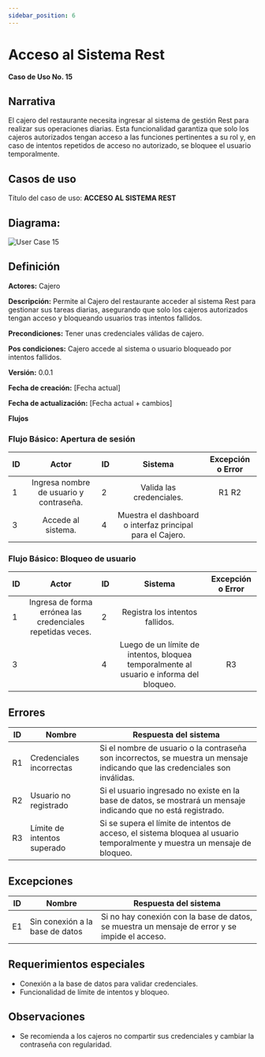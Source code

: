 ```yaml
---
sidebar_position: 6
---
```


# Acceso al Sistema Rest

**Caso de Uso No. 15**

## Narrativa

El cajero del restaurante necesita ingresar al sistema de gestión Rest para realizar sus operaciones diarias. Esta funcionalidad garantiza que solo los cajeros autorizados tengan acceso a las funciones pertinentes a su rol y, en caso de intentos repetidos de acceso no autorizado, se bloquee el usuario temporalmente.

## Casos de uso

Título del caso de uso: **ACCESO AL SISTEMA REST**

## Diagrama:

![User Case 15](/img/uc/uc_15.png)

## Definición

**Actores:**  Cajero

**Descripción:** Permite al Cajero del restaurante acceder al sistema Rest para gestionar sus tareas diarias, asegurando que solo los cajeros autorizados tengan acceso y bloqueando usuarios tras intentos fallidos.

**Precondiciones:** Tener unas credenciales válidas de cajero.

**Pos condiciones:** Cajero accede al sistema o usuario bloqueado por intentos fallidos.

**Versión:** 0.0.1

**Fecha de creación:** [Fecha actual]

**Fecha de actualización:** [Fecha actual + cambios]

**Flujos**

### Flujo Básico: Apertura de sesión

| ID | Actor | ID | Sistema | Excepción o Error |
|---|:---:|---|:---:|:---:|
| 1 | Ingresa nombre de usuario y contraseña. | 2 | Valida las credenciales. | R1 R2 |
| 3 | Accede al sistema. | 4 | Muestra el dashboard o interfaz principal para el Cajero. |  |

### Flujo Básico: Bloqueo de usuario

| ID | Actor | ID | Sistema | Excepción o Error |
|---|:---:|---|:---:|:---:|
| 1 | Ingresa de forma errónea las credenciales repetidas veces. | 2 | Registra los intentos fallidos. |  |
| 3 |  | 4 | Luego de un límite de intentos, bloquea temporalmente al usuario e informa del bloqueo. | R3 |

## Errores

| ID | Nombre | Respuesta del sistema |
|---|---|---|
| R1 | Credenciales incorrectas | Si el nombre de usuario o la contraseña son incorrectos, se muestra un mensaje indicando que las credenciales son inválidas. |
| R2 | Usuario no registrado | Si el usuario ingresado no existe en la base de datos, se mostrará un mensaje indicando que no está registrado. |
| R3 | Límite de intentos superado | Si se supera el límite de intentos de acceso, el sistema bloquea al usuario temporalmente y muestra un mensaje de bloqueo. |

## Excepciones

| ID | Nombre | Respuesta del sistema |
|---|---|---|
| E1 | Sin conexión a la base de datos | Si no hay conexión con la base de datos, se muestra un mensaje de error y se impide el acceso. |

## Requerimientos especiales

* Conexión a la base de datos para validar credenciales.
* Funcionalidad de límite de intentos y bloqueo.

## Observaciones

* Se recomienda a los cajeros no compartir sus credenciales y cambiar la contraseña con regularidad.